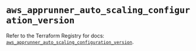 # `aws_apprunner_auto_scaling_configuration_version`

Refer to the Terraform Registry for docs: [`aws_apprunner_auto_scaling_configuration_version`](https://registry.terraform.io/providers/hashicorp/aws/6.2.0/docs/resources/apprunner_auto_scaling_configuration_version).
